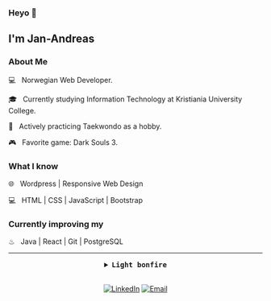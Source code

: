 <!-- ### Hello there 👋 -->

### Heyo 👋<h2> I'm Jan-Andreas</h2>


<h3> About Me </h3>

💻 &nbsp; Norwegian Web Developer.

🎓 &nbsp; Currently studying Information Technology at Kristiania University College.

🥋 &nbsp; Actively practicing Taekwondo as a hobby.

🎮 &nbsp; Favorite game: Dark Souls 3.


<h3>What I know</h3>

🌐 &nbsp; Wordpress | Responsive Web Design

💻 &nbsp; HTML | CSS | JavaScript | Bootstrap


<h3>Currently improving my</h3>

♨ &nbsp; Java | React | Git | PostgreSQL

<hr>

<!-- Bonfire -->
<details align="center">
<summary> <b> <samp> Light bonfire </samp></b></summary>
<br><br>
<samp>
 <b><h2 style="color: #fc6203">B O N F I R E &nbsp; L I T !</h2> </b>
<img src="https://raw.githubusercontent.com/TanZng/TanZng/master/assets/bonefire.gif" width="200"/>
</samp>
</details>

<br>

<p align="center">
<a href="https://www.linkedin.com/in/jan-andreas-rusnak-81811b1b9/"><img alt="LinkedIn" src="https://img.shields.io/badge/LinkedIn-Jan%20Andreas%20Rusnak-blue?style=flat-square&logo=linkedin"></a>
<a href="mailto:janandreashorgenr@gmail.com"><img alt="Email" src="https://img.shields.io/badge/Email-janandreashorgenr@gmail.com-blue?style=flat-square&logo=gmail"></a>
</p>
